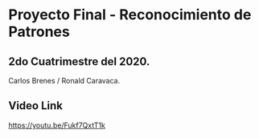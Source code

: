 # **Proyecto Final - Reconocimiento de Patrones**
## **2do Cuatrimestre del 2020.**
Carlos Brenes / Ronald Caravaca.


## Video Link

https://youtu.be/Fukf7QxtT1k
